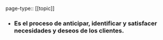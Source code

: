 page-type:: [[topic]]
- ### Es el proceso de anticipar, identificar y satisfacer necesidades y deseos de los clientes.


